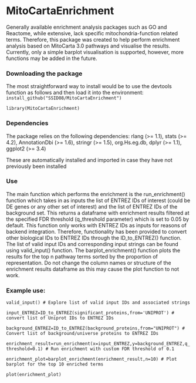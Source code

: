 # MitoCartaEnrichment
Generally available enrichment analysis packages such as GO and Reactome, while extensive, lack specific mitochondria-function related terms. Therefore, this package was created to help perform enrichment analysis based on MitoCarta 3.0 pathways and visualise the results. Currently, only a simple barplot visualisation is supported, however, more functions may be added in the future.

### Downloading the package
The most straightforward way to install would be to use the devtools function as follows and then load it into the environment:
```install_github("SSID08/MitoCartaEnrichment")```

```library(MitoCartaEnrichment)```

### Dependencies
The package relies on the following dependencies: 
    rlang (>= 1.1),
    stats (>= 4.2),
    AnnotationDbi (>= 1.6),
    stringr (>= 1.5),
    org.Hs.eg.db,
    dplyr (>= 1.1),
    ggplot2 (>= 3.4)

  These are automatically installed and imported in case they have not previously been installed

### Use
The main function which performs the enrichment is the run_enrichment() function which takes in as inputs the list of ENTREZ IDs of interest (could be DE genes or any other set of interest) and the list of ENTREZ IDs of the background set. This returns a dataframe with enrichment results filtered at the specified FDR threshold (q_threshold parameter) which is set to 0.05 by default. This function only works with ENTREZ IDs as inputs for reasons of backend integration. Therefore, functionality has been provided to convert other biological IDs to ENTREZ IDs through the ID_to_ENTREZ() function. The list of valid input IDs and corresponding input strings can be found using valid_input() function. The barplot_enrichment() function plots the results for the top n pathway terms sorted by the proportion of representation. Do not change the column names or structure of the enrichment results dataframe as this may cause the plot function to not work.

### Example use:
```valid_input() # Explore list of valid input IDs and associated strings```

```input_ENTREZ=ID_to_ENTREZ(significant_proteins,from='UNIPROT') # convert list of Uniprot IDs to ENTREZ IDs```

```background_ENTREZ=ID_to_ENTREZ(background_proteins,from="UNIPROT") # Convert list of background/universe proteins to ENTREZ IDs```

```enrichment_result=run_enrichment(x=input_ENTREZ,y=background_ENTREZ,q_threshold=0.1) # Run enrichment with custom FDR threshold of 0.1 ```

```enrichment_plot=barplot_enrichment(enrichment_result,n=10) # Plot barplot for the top 10 enriched terms```

```plot(enrichment_plot)```
